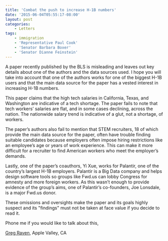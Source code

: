 ```yaml
---
title: 'Combat the push to increase H-1B numbers'
date: '2015-06-04T05:55:17-08:00'
layout: post
categories:
    - Letters
tags:
    - immigration
    - 'Representative Paul Cook'
    - 'Senator Barbara Boxer'
    - 'Senator Dianne Feinstein'
---
```


A paper recently published by the BLS is misleading and leaves out key details about one of the authors and the data sources used. I hope you will take into account that one of the authors works for one of the biggest H-1B users and that the main data source for the paper has a vested interest in increasing H-1B numbers.

This paper claims that the high tech salaries in California, Texas, and Washington are indicative of a tech shortage. The paper fails to note that tech workers’ salaries are flat, and in some cases declining, across the nation. The nationwide salary trend is indicative of a glut, not a shortage, of workers.

The paper’s authors also fail to mention that STEM recruiters, 18 of which provide the main data source for the paper, often have trouble finding suitable candidates because employers often impose hiring restrictions like an employee’s age or years of work experience. This can make it more difficult for a recruiter to find American workers who meet the employer’s demands.

Lastly, one of the paper’s coauthors, Yi Xue, works for Palantir, one of the country’s largest H-1B employers. Palantir is a Big Data company and helps design software tools so groups like Fwd.us can lobby Congress for amnesty and more foreign workers. As this wasn’t enough to provide evidence of the group’s aims, one of Palantir’s co-founders, Joe Lonsdale, is a major Fwd.us donor.

These omissions and oversights make the paper and its goals highly suspect and its "findings" must not be taken at face value if you decide to read it.

Phone me if you would like to talk about this,

[Greg Raven](https://www.gregraven.org), Apple Valley, CA